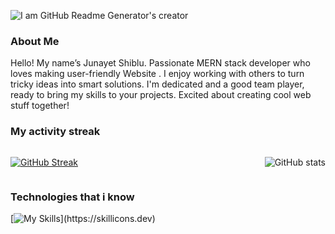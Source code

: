 ![I am GitHub Readme Generator's creator](https://i.ibb.co/vB3vqWK/Untitled-design-2.png)

### About Me
Hello! My name’s Junayet Shiblu. Passionate  MERN stack developer who loves making user-friendly Website . I enjoy working with others to turn tricky ideas into smart solutions. I'm dedicated and a good team player, ready to bring my skills to your projects.  Excited about creating cool web stuff together!
### My activity streak
<div style="display: flex; justify-content: space-between; align-items: center;">
  <a href="https://git.io/streak-stats">
    <img src="https://github-readme-streak-stats.herokuapp.com?user=jsjunayet&theme=monokai" alt="GitHub Streak" />
  </a>

  ![GitHub stats](https://github-readme-stats.vercel.app/api?username=jsjunayet&show_icons=true)
</div>

### Technologies that i know
[![My Skills](https://skillicons.dev/icons?i=html,css,tailwind,js,mongodb,expressjs,react,nodejs,)](https://skillicons.dev)




